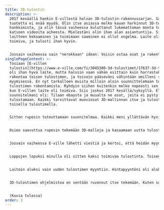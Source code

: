 ```yaml
---
title: 3D-tulostin
description: >-
  2017 keväällä hankin E-villestä halvan 3D-tulostin-rakennussarjan. Samaa
  tuotetta ei enää myydä. Olin itse asiassa melko kauan harkinnut 3D-tulostimen
  hankkimista, ja olin tässä vaiheessa kuluttanut lukemattoman monta tuntia
  katsoen videoita aiheesta. Mielestäni olin ihan alan asiantuntija. Siispä
  laitteen kokoaminen ja toimimaan saaminen ei ollut ongelma. Laite oli täysin
  toimiva, ja tulosti ihan hyvin. 


  Jossain vaiheessa sain "nerokkaan" idean: Voisin ostaa osat ja rakentaa uuden tulostimen johon tulostaisin muoviosat E-villen tulostimella ja sitten voisin myydä sen vaikka Tori.fi-kaupassa ja tienata! No, suunnitelma ei ihan toteutunut, mutta sain kyllä itselleni toisen toimivan tulostimen.
singlePageContent: >-
  Tosiaan [E-villen
  tulostin](https://www.e-ville.com/fi/3045300-3d-tulostimet/17637-3d-tulostin-prusa-i3-pohjainen-rakennussarja.html)
  oli ihan hyvä laite, mutta halusin vaan vähän osittain kuin harrastuksena
  rakentaa toisen tulostimen, ja toivoin pääseväni vähintään omilleni sen
  myymisessä. En nyt tarkalleen muista milloin aloin suunnittelemaan toisen
  tulostimen rakentamista. Ryhdyin siihen kuitenkin melko nopeasti sen jälkeen,
  kun E-villen laite oli toimiva. Siis joskus 2017 kesällä/syksyllä. Eli siis
  suunnitelmani oli: Tilaan ebaysta ja muualta ne osat, joita ei pysty
  tulostamaan. Kaikki tarvittavat muoviosat 3D-mallinnan itse ja tulostan sitten
  toisella tulostimella. 


  Sitten rupesin toteuttamaan suunnitelmaa. Kaikki meni yllättävän hyvin. Muutamia viikkoja tilaamisen jälkeen postilaatikkoon alkoi tulla mystisiä kiina-lähetyksiä. Ja niitähän tuli aika paljon. Yhteensä muistaakseni noin 30. Viikon ajan Posti toi joka päivä useita lähetyksiä, ja samaan aikaan julkisuudessa puhuttiin, miten Posti tekee tappiota, koska ihmiset tilaavat niin paljon krääsää Kiinasta. No, minun tilaukseni eivät olleet krääsää. Myös Postin luotettavuudesta on keskusteltu, mutta minulla on vain hyviä kokemuksia. Kaikki Kiinasta tilaamani pakkaukset ovat aina saapuneet perille, vaikka joskus pakkaukset näyttävät aika hämäriltä. (Tyylin pieni musta jätesäkki, jossa lukee jotain kiinaksi ja osoitetietoni lukevat jossain ja paketin sisällöksi on merkattu GIFT 2$)


  Osien saavuttua rupesin tekemään 3D-malleja ja kasaamaan uutta tulostinta. Edelleen kaikki sujui hienosti. Suurin osa tekemistäni malleista olivat sopivia ensimmäisellä yrityksellä, ja lähes kaikki elektroniikka-osat olivat toimivia. Jossain oli jotain pientä ongelmaa, mutta siitä sai sitten rahat takaisin ja laitoin uuden osan tilaukseen. Melko nopeasti minulla oli toimiva tulostin. Uuteen tulostimeeni tein myös yhden erikoisominaisuuden: Sillä voi tulostaa kahta eri väriä samaan printtiin. Tämän totetutin siten, että siinä on kaksi tulostinlankaa liikuttavaa moottoria (extruder), joista toinen on ns. "bowden extruder" ja toinen "direct drive extruder". Molemmat puskevat tulostinlankaa saman suuttimen läpi. Yllättävää kyllä, tämäkin ominaisuus toimii ja sain printattua kaksivärisiä osia. Myöhemmin kyllä totesin että ainakaan minä en koskaa oikeasti käytännössä tulosta kaksivärisiä osia.


  Jossain vaiheessa E-ville lähetti viestiä ja kertoi, että heidän myymänsä tulostimen virtalähde on vaarallinen ja se pitäisi vaihtaa. En tarkalleen muista, olinko tässä vaiheessa jo alkanut rakentaa uutta tulostinta. Viestissä sanottiin, että vanha virtalähde pitäisi irrottaa ja lähettää E-villelle, ja he sitten lähettäisivät mahdollisimman nopeasti uuden virtalähteen. Valitettavasti siinä olisi kestänyt ainakin 5-9 viikkoa. Enhän minä voinut olla niin kauan ilman tulostinta, kun pitäisi vielä tulostaa osia toista tulostinta varten. Onneksi meillä oli kotona yksi vanha pöytätietokone, jota ei oltu käytetty pitkään aikaan. Nappasin siitä virtalähteen ja totesin, että sen 12 voltin linjan (Tulostimeni toimii 12V jännitteellä) pitäisi pitäisi olla tarpeeksi tehokas tulostimeeni. Siispä kytkin sen tulostimeeni, ja lähetin vanhan virtalähteen E-villelle. En tarvinnut enää heiltä uutta virtalähdettä, ja he onneksi tarjosivatkin mahdollisuutta saada rahaa uuden virtalähteen sijasta, kun lähetin vanhan vaarallisen virtalähteen heille. Tämän jälkeen minulla oli siis edelleen toimiva tulostin, mutta virtalähde oli vanha tietokoneen virtalähde, joka sopi tulostimeen täysin, kunhan vain ensin olin tulostanut pienet muoviosat, joilla sen sai tulostimen runkoon kätevästi kiinnni.


  Loppujen lopuksi minulla oli sitten kaksi toimivaa tulostinta. Toisen olin itse rakentanut täysin alusta asti, ja toinen oli E-villen rakennussarjaan perustuva. Sitäkin oli kyllä muokannut virtalähteen vaihdon lisäksi lisäämällä siihen LCD-näytön ja vaihtamalla lasisen tulostusalustan metalliseen. Tulostusalustan vaihto oli pakollinen, koska lasinen alusta meni rikki. (Vinkki: Tulosteet voivat tarttua alustaan kiinni melko vahvasti. Älä silti yritä irrottaa niitä puukolla. Käytä jotain vähemmän vaarallista työkalua (esim. metallinen lasta) , ja pidä terää aina itsestäsi poispäin. Puukkoa käyttäessä voisi ehkä käydä ainakin niin, että puukko lipeää ja puukotat itseäsi käteen. Tällöin huonolla tuurilla voisit myös pudottaa kädessäsi olevan lasisen tulostusalustan, ja se voisi tietenkin mennä rikki. Älä käytä puukkoa.)


  Laitoin aluksi vain uuden tulostimen myyntiin. Hintapyyntöni oli aluksi melko korkea, muistaakseni noin 500€. Laskin sitä hiljalleen alas, kun ostajia ei tullut. Lopulta hintapyyntöni oli 300€. En halunnut laskea hintaa enää alemmas, koska omissa silmissäni tulostin oli ainakin tämän arvoinen. Ehkä sillä oli myös tunnearvoa, olihan se täysin minun omaa käsialaani. Tässä vaiheessa laitoin myös E-villen tulostimen myyntiin. Sen hinnaksi laitoin 150€. Lopulta E-villen tulostin meni kaupaksi muistaakseni hintaan 130€. Kokonaan itse rakentamani ja suunnitelemani tulostin on edelleen käytössäni. Näin myöhemmin ajateltuna olen ihan tyytyväinen siihen, että möin E-ville tulostimen enkä itse tehtyä laitetta. 


  3D-tulostimen ohjelmistoa en sentään ruvennut itse tekemään. Kuten suuri osa markkinoiden 3D-tulostimista, minunkin tulostimeni pyörittää open-source-ohjelmistoa nimeltä [Marlin](https://marlinfw.org/). Mielestäni hienoa on se, että 3D-tulostimen aivoina toimii Arduino Mega 2560, ja Marlin-ohjelmiston voi "kääntää" (compile) ja asentaa käyttäen Arduino IDE:tä.


  (Kuvia tulossa)
order: 3
---
```

